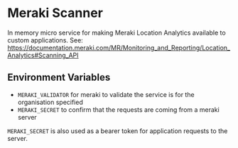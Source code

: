 # Meraki Scanner

In memory micro service for making Meraki Location Analytics available to custom applications.
See: https://documentation.meraki.com/MR/Monitoring_and_Reporting/Location_Analytics#Scanning_API

## Environment Variables

* `MERAKI_VALIDATOR` for meraki to validate the service is for the organisation specified
* `MERAKI_SECRET` to confirm that the requests are coming from a meraki server

`MERAKI_SECRET` is also used as a bearer token for application requests to the server.
